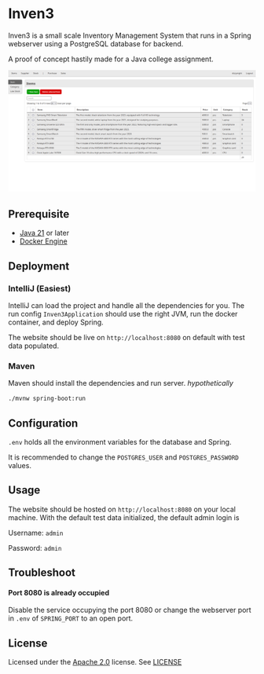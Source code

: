 Inven3
======

Inven3 is a small scale Inventory Management System that runs in a Spring webserver using a PostgreSQL database for backend. 

A proof of concept hastily made for a Java college assignment.

![example.png](.github/meta/main.png)

Prerequisite
------------

- [Java 21](https://www.oracle.com/java/technologies/downloads/) or later
- [Docker Engine](https://www.docker.com/)

Deployment
----------

### IntelliJ (Easiest)

IntelliJ can load the project and handle all the dependencies for you. 
The run config `Inven3Application` should use the right JVM, run the docker container, and deploy Spring. 

The website should be live on `http://localhost:8080` on default with test data populated.

### Maven

Maven should install the dependencies and run server. *hypothetically*

```sh
./mvnw spring-boot:run
```

## Configuration

`.env` holds all the environment variables for the database and Spring. 

It is recommended to change the `POSTGRES_USER` and `POSTGRES_PASSWORD` values.

Usage
-----

The website should be hosted on `http://localhost:8080` on your local machine.
With the default test data initialized, the default admin login is 

Username: `admin`

Password: `admin` 

Troubleshoot
------------

#### Port 8080 is already occupied

Disable the service occupying the port 8080 or change the webserver port in `.env` of `SPRING_PORT` to an open port.

License
-------

Licensed under the [Apache 2.0](https://choosealicense.com/licenses/apache-2.0/) license. See [LICENSE](https://github.com/Poleric/Inven3/blob/master/LICENSE) 

